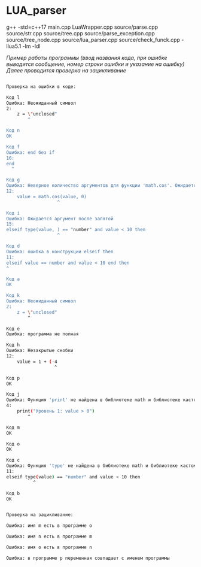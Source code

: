 # LUA_parser

g++ -std=c++17 main.cpp LuaWrapper.cpp source/parse.cpp source/str.cpp source/tree.cpp source/parse_exception.cpp source/tree_node.cpp source/lua_parser.cpp source/check_funck.cpp -llua5.1 -lm -ldl


*Пример работы программы*
*(ввод названия кода, при ошибке выводится сообщение, номер строки ошибки и указание на ошибку) Далее проводится проверка на зацикливание*
```bash

Проверка на ошибки в коде:

Код l
Ошибка: Неожиданный символ
2:
    z = \"unclosed"
        ^

Код n
OK

Код f
Ошибка: end без if
16:
end
  ^

Код g
Ошибка: Неверное количество аргументов для функции 'math.cos'. Ожидается: 1 аргумент
12:
    value = math.cos(value, 0)
                   ^

Код i
Ошибка: Ожидается аргумент после запятой
15:
elseif type(value, ) == "number" and value < 10 then
                   ^

Код d
Ошибка: ошибка в конструкции elseif then
11:
elseif value == number and value < 10 end then
^

Код a
OK

Код k
Ошибка: Неожиданный символ
2:
    z = \"unclosed"
        ^

Код e
Ошибка: программа не полная

Код h
Ошибка: Незакрытые скобки
12:
    value = 1 + (-4
                  ^

Код p
OK

Код j
Ошибка: Функция 'print' не найдена в библиотеке math и библиотеке кастомных функций
4:
    print("Уровень 1: value > 0")
        ^

Код m
OK

Код o
OK

Код c
Ошибка: Функция 'type' не найдена в библиотеке math и библиотеке кастомных функций
11:
elseif type(value) == "number" and value < 10 then
          ^

Код b
OK


Проверка на зацикливание:

Ошибка: имя m есть в программе o

Ошибка: имя n есть в программе m

Ошибка: имя o есть в программе n

Ошибка: в программе p переменная совпадает с именем программы
```
